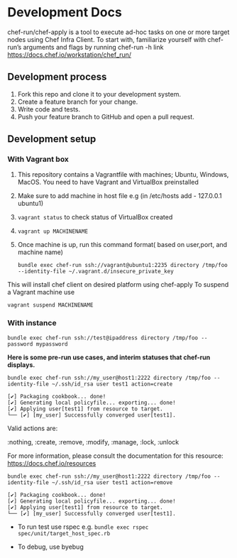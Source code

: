 # Development Docs

chef-run/chef-apply is a tool to execute ad-hoc tasks on one or more target nodes using Chef Infra Client. To start with, familiarize yourself with chef-run’s arguments and flags by running chef-run -h
link <https://docs.chef.io/workstation/chef_run/>

## Development process

1. Fork this repo and clone it to your development system.
1. Create a feature branch for your change.
1. Write code and tests.
1. Push your feature branch to GitHub and open a pull request.

## Development setup

### With Vagrant box

1. This repository contains a Vagrantfile with machines; Ubuntu, Windows, MacOS. You need to have Vagrant and VirtualBox preinstalled
1. Make sure to add machine in host file e.g (in  /etc/hosts add - 127.0.0.1 ubuntu1)
1. `vagrant status` to check status of VirtualBox created
1. `vagrant up MACHINENAME`
1. Once machine is up, run this command format( based on user,port, and machine name)

   ```shell
   bundle exec chef-run ssh://vagrant@ubuntu1:2235 directory /tmp/foo --identity-file ~/.vagrant.d/insecure_private_key
   ```

This will install chef client on desired platform using chef-apply
To suspend a Vagrant machine use

  ```shell
  vagrant suspend MACHINENAME
  ```

### With instance

```shell
bundle exec chef-run ssh://test@ipaddress directory /tmp/foo --password mypassword
```

**Here is some pre-run use cases, and interim statuses that chef-run displays.**

```shell
bundle exec chef-run ssh://my_user@host1:2222 directory /tmp/foo --identity-file ~/.ssh/id_rsa user test1 action=create
```

```shell
[✔] Packaging cookbook... done!
[✔] Generating local policyfile... exporting... done!
[✔] Applying user[test1] from resource to target.
└── [✔] [my_user] Successfully converged user[test1].
```

Valid actions are:

  :nothing, :create, :remove, :modify, :manage, :lock, :unlock

For more information, please consult the documentation for this resource:
  <https://docs.chef.io/resources>

```shell
bundle exec chef-run ssh://my_user@host1:2222 directory /tmp/foo --identity-file ~/.ssh/id_rsa user test1 action=remove
```

```shell
[✔] Packaging cookbook... done!
[✔] Generating local policyfile... exporting... done!
[✔] Applying user[test1] from resource to target.
└── [✔] [my_user] Successfully converged user[test1].
```

* To run test use rspec e.g. ```bundle exec rspec spec/unit/target_host_spec.rb```

* To debug, use byebug
